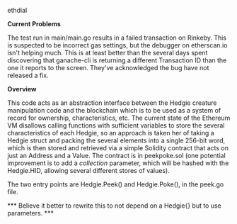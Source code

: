 ethdial

**Current Problems**

The test run in main/main.go results in a failed transaction on Rinkeby.  This is suspected to be incorrect gas settings, but the debugger on etherscan.io isn't helping much.  This is at least better than the several days spent discovering that ganache-cli is returning a different Transaction ID than the one it reports to the screen.  They've acknowledged the bug have not released a fix.

**Overview**

This code acts as an abstraction interface between the Hedgie creature manipulation code and the blockchain which is to be used as a system of record for ownership, characteristics, etc.  The current state of the Ethereum VM disallows calling functions with sufficient variables to store the several characteristics of each Hedgie, so an approach is taken her of taking a Hedgie struct and packing the several elements into a single 256-bit word, which is then stored and retrieved via a simple Solidity contract that acts on just an Address and a Value.  The contract is in peekpoke.sol (one potential improvement is to add a *collection* parameter, which will be hashed with the Hedgie.HID, allowing several different stores of values).

The two entry points are Hedgie.Peek() and Hedgie.Poke(), in the peek.go file.

*** Believe it better to rewrite this to not depend on a Hedgie{} but to use parameters. ***
